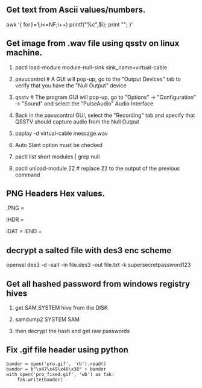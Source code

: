 ## Get text from Ascii values/numbers.

awk '{ for(i=1;i<=NF;i++) printf("%c",$i); print "";  }' 

## Get image from .wav file using qsstv on linux machine.

1. pactl load-module module-null-sink sink_name=virtual-cable

2. pavucontrol # A GUI will pop-up, go to the "Output Devices" tab to verify that you have the "Null Output" device

3. qsstv # The program GUI will pop-up, go to "Options" -> "Configuration" -> "Sound" and select the "PulseAudio" Audio Interface

4. Back in the pavucontrol GUI, select the "Recording" tab and specify that QSSTV should capture audio from the Null Output

5. paplay -d virtual-cable message.wav

6. Auto Slant option must be checked

7. pactl list short modules | grep null

8. pactl unload-module 22 # replace 22 to the output of the previous command

## PNG Headers Hex values.

.PNG = 

IHDR =

IDAT =
IEND =

## decrypt a salted file with des3 enc scheme

openssl des3 -d -salt -in file.des3 -out file.txt -k supersecretpassword123


## Get all hashed password from windows registry hives

1. get SAM,SYSTEM hive from the DISK

2. samdump2 SYSTEM SAM

3. then decrypt the hash and get raw passwords

## Fix .gif file header using python

```
bandor = open('pro.gif', 'rb').read()
bandor = b"\x47\x49\x46\x38" + bandor
with open('pro_fixed.gif', 'wb') as fak:
    fak.write(bandor)
```
